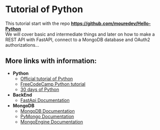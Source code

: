 # Tutorial of Python
This tutorial start with the repo **https://github.com/mouredev/Hello-Python** \
We will cover basic and intermediate things and later on how to make a REST API with FastAPI, connect to a MongoDB database and OAuth2 authorizations...
## More links with information:
- **Python**
  - [Official tutorial of Python](https://docs.python.org/es/3/tutorial/index.html)
  - [FreeCodeCamp Python tutorial](https://www.freecodecamp.org/learn/scientific-computing-with-python)
  - [30 days of Python](https://github.com/Asabeneh/30-Days-Of-Python)
- **BackEnd**
  - [FastApi Documentation](https://fastapi.tiangolo.com/es/)
- **MongoDB**
  - [MongoDB Documentation](https://www.mongodb.com/)
  - [PyMongo Documentation](https://pymongo.readthedocs.io/en/stable/)
  - [MongoEngine Documentation](https://docs.mongoengine.org/)
